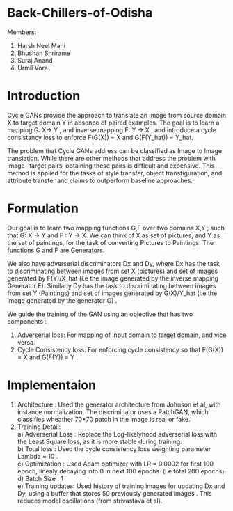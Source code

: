 # Back-Chillers-of-Odisha

Members:
1. Harsh Neel Mani
2. Bhushan Shrirame
3. Suraj Anand
4. Urmil Vora

# Introduction

Cycle GANs provide the approach to translate an image from source domain X to target domain Y in absence of paired examples. The goal is to learn a mapping G: X-> Y , and inverse mapping F: Y -> X , and introduce a cycle consistancy loss to enforce F(G(X)) = X and G(F(Y_hat)) = Y_hat. 

The problem that Cycle GANs address can be classified as Image to Image translation. While there are other methods that address the problem with image- target pairs, obtaining these pairs is difficult and expensive. This method is applied for the tasks of style transfer, object transfiguration, and attribute transfer and claims to outperform baseline approaches.

# Formulation

Our goal is to learn two mapping functions G,F over two domains X,Y ; such that G: X -> Y and F : Y -> X. We can think of X as set of pictures, and Y as the set of paintings, for the task of converting Pictures to Paintings. The functions G and F are Generators. 

We also have adverserial discriminators Dx and Dy, where Dx has the task to discriminating between images from set X (pictures) and set of images generated by F(Y)/X_hat (i.e the image generated by the inverse mapping Generator F). Similarly Dy has the task to discriminating between images from set Y (Paintings) and set of images generated by G(X)/Y_hat  (i.e the image generated by the generator G) .

We guide the training of the GAN using an objective that has two components : 
1) Adverserial loss: For mapping of input domain to target domain, and vice versa.
2) Cycle Consistency loss:  For enforcing cycle consistency so that F(G(X)) = X and G(F(Y)) = Y .


# Implementaion

1) Architecture : Used the generator architecture from Johnson et al, with instance normalization. The discriminator uses a PatchGAN, which classifies wheather 70*70 patch in the image is real or fake.
2) Training Detail: <br>
   a) Adverserial Loss : Replace the Log-likelyhood adverserial loss with the Least Square loss, as it is more stable during training.<br>
   b) Total loss : Used the cycle consistency loss weighting parameter Lambda  = 10 .<br>
   c) Optimization : Used Adam optimizer with LR = 0.0002 for first 100 epoch, linealy decaying into 0 in next 100 epochs. (i.e total 200 epochs)<br>
   d) Batch Size : 1 <br>
   e) Training updates: Used history of training images for updating Dx and Dy, using a buffer that stores 50 previously generated images . This reduces model oscillations (from strivastava et al).<br>
